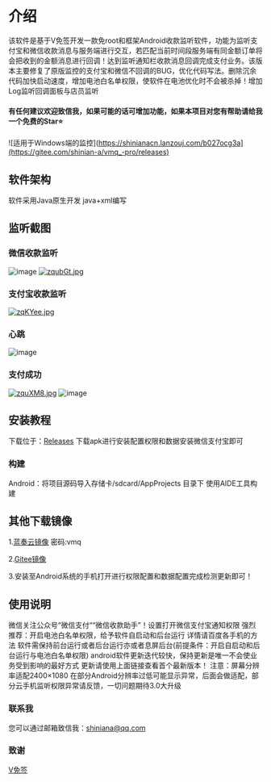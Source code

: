# 介绍

该软件是基于V免签开发一款免root和框架Android收款监听软件，功能为监听支付宝和微信收款消息与服务端进行交互，若匹配当前时间段服务端有同金额订单将会把收到的金额消息进行回调！达到监听通知栏收款消息回调完成支付业务。该版本主要修复了原版监控的支付宝和微信不回调的BUG，优化代码写法。删除沉余代码加快启动速度，增加电池白名单权限，使软件在电池优化时不会被杀掉！增加Log监听回调面板与店员监听

#### 有任何建议欢迎致信我，如果可能的话可增加功能，如果本项目对您有帮助请给我一个免费的Star⭐

![适用于Windows端的监控](https://shinianacn.lanzouj.com/b027ocg3a](https://gitee.com/shinian-a/vmq_-pro/releases)

## 软件架构

软件采用Java原生开发 java+xml编写

## 监听截图

### 微信收款监听
![image](https://s1.ax1x.com/2022/12/19/zqu0rF.jpg)
[![zqubGt.jpg](https://s1.ax1x.com/2022/12/19/zqubGt.jpg)](https://imgse.com/i/zqubGt)

### 支付宝收款监听
[![zqKYee.jpg](https://s1.ax1x.com/2022/12/19/zqKYee.jpg)](https://imgse.com/i/zqKYee)

### 心跳
![image](https://s1.ax1x.com/2022/12/19/zquTIA.jpg)

### 支付成功
[![zquXM8.jpg](https://s1.ax1x.com/2022/12/19/zquXM8.jpg)](https://imgse.com/i/zquXM8)
![image](https://s1.ax1x.com/2022/12/19/zquLxf.jpg)


## 安装教程
下载位于：[Releases](https://github.com/shinian-a/Vmq-App/releases) 下载apk进行安装配置权限和数据安装微信支付宝即可

### 构建
Android：将项目源码导入存储卡/sdcard/AppProjects 目录下 使用AIDE工具构建

## 其他下载镜像

1.[蓝奏云镜像](https://shinianacn.lanzouy.com/b027kqata) 密码:vmq

2.[Gitee镜像](https://gitee.com/shinian-a/Vmq-App/releases)

3.安装至Android系统的手机打开进行权限配置和数据配置完成检测更新即可！

## 使用说明
微信关注公众号“微信支付““微信收款助手”！设置打开微信支付宝通知权限
强烈推荐：开启电池白名单权限，给予软件自启动和后台运行 详情请百度各手机的方法
软件需保持前台运行或者后台运行亦或者息屏后台(前提条件：开启自启动和后台运行与电池白名单权限)
android软件更新迭代较快，保持更新是唯一不会使业务受到影响的最好方式 更新请使用上面链接查看首个最新版本！
注意：屏幕分辨率适配2400×1080 在部分Android分辨率过低可能显示异常，后面会做适配，部分云手机监听权限异常请反馈，一切问题期待3.0大升级

### 联系我
您可以通过邮箱致信我：shiniana@qq.com

### 致谢

[V免签](https://github.com/szvone/Vmq)
